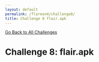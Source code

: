 ```yaml
---
layout: default
permalink: /flareon4/challenge8/
title: Challenge 8 flair.apk
---
```


[Go Back to All Challenges](https://nobarxtx.github.io/flareon4)

# Challenge 8: flair.apk #
